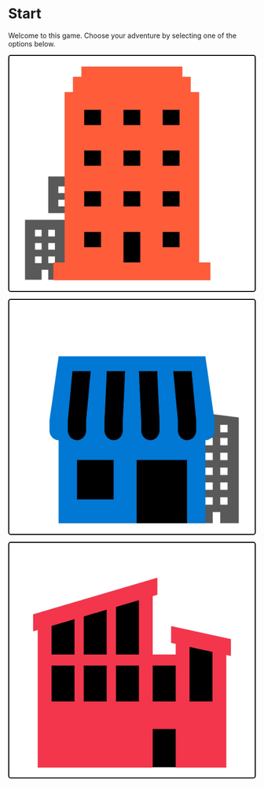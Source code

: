 <style>
.btn {
  background-color: white;
  color: black;
  font-size: 16px;
  padding: 16px 30px;
  border: 2px solid black;
  cursor: pointer;
  border-radius: 5px;
  text-align: center;
}

.btn:hover {
  background-color: white;
  color: black;
  border: 6px solid black;
}
</style>

# Start

Welcome to this game. Choose your adventure by selecting one of the options below.

<button class="btn"><img src="./media/hotel-icon.jpg" alt="Hotel"></button>

<button class="btn"><img src="./media/supermarket-icon.jpg" alt="Supermarket"></button>

<button class="btn"><img src="./media/hospital-icon.jpg" alt="Health care"></button>

